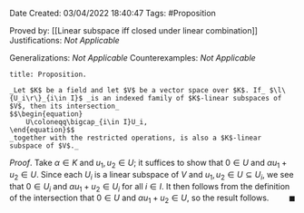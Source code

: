 <div class="topSpace"></div>

Date Created: 03/04/2022 18:40:47
Tags: #Proposition

Proved by: [[Linear subspace iff closed under linear combination]]
Justifications: _Not Applicable_

Generalizations: _Not Applicable_
Counterexamples: _Not Applicable_

``` ad-Proposition
title: Proposition.

_Let $K$ be a field and let $V$ be a vector space over $K$. If_ $\l\{U_i\r\}_{i\in I}$ _is an indexed family of $K$-linear subspaces of $V$, then its intersection_
$$\begin{equation}
    U\coloneqq\bigcap_{i\in I}U_i,
\end{equation}$$
_together with the restricted operations, is also a $K$-linear subspace of $V$._

```

_Proof_. Take $\alpha\in K$ and $u_1,u_2\in U$; it suffices to show that $0\in U$ and $\alpha u_1+u_2\in U$. Since each $U_i$ is a linear subspace of $V$ and $u_1,u_2\in U\subseteq U_i$, we see that $0\in U_i$ and $\alpha u_1+u_2\in U_i$ for all $i\in I$. It then follows from the definition of the intersection that $0\in U$ and $\alpha u_1+u_2\in U$, so the result follows.<span style="float:right;">$\blacksquare$</span>
